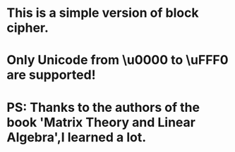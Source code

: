 # This is a simple version of block cipher.
# Only Unicode from \u0000 to \uFFF0 are supported!


# PS: Thanks to the authors of the book 'Matrix Theory and Linear Algebra',I learned a lot.
